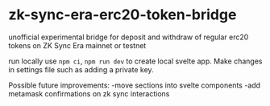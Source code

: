 # zk-sync-era-erc20-token-bridge
unofficial experimental bridge for deposit and withdraw of regular erc20 tokens on ZK Sync Era mainnet or testnet

run locally
use `npm ci`, `npm run dev` to create local svelte app. Make changes in settings file such as adding a private key.

Possible future improvements: 
-move sections into svelte components
-add metamask confirmations on zk sync interactions
